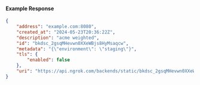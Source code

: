 <!-- Code generated for API Clients. DO NOT EDIT. -->

#### Example Response

```json
{
	"address": "example.com:8080",
	"created_at": "2024-05-23T20:36:22Z",
	"description": "acme weighted",
	"id": "bkdsc_2gsqMHevwn0XXeWBjs8HyMsaqcw",
	"metadata": "{\"environment\": \"staging\"}",
	"tls": {
		"enabled": false
	},
	"uri": "https://api.ngrok.com/backends/static/bkdsc_2gsqMHevwn0XXeWBjs8HyMsaqcw"
}
```
